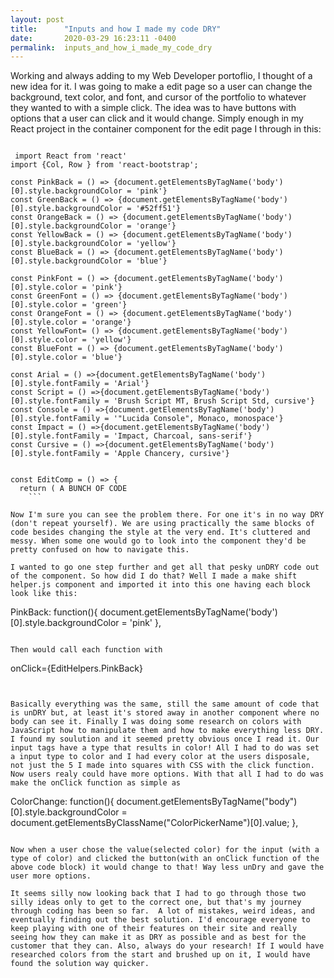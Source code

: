 ```yaml
---
layout: post
title:      "Inputs and how I made my code DRY"
date:       2020-03-29 16:23:11 -0400
permalink:  inputs_and_how_i_made_my_code_dry
---
```


Working and always adding to my Web Developer portoflio, I thought of a new idea for it. I was going to make a edit page so a user can change the background, text color, and font, and cursor of the portfolio to whatever they wanted to with a simple click. The idea was to have buttons with options that a user can click and it would change. Simply enough in my React project in the container component for the edit page I through in this: 


```

 import React from 'react'
import {Col, Row } from 'react-bootstrap';

const PinkBack = () => {document.getElementsByTagName('body')[0].style.backgroundColor = 'pink'}
const GreenBack = () => {document.getElementsByTagName('body')[0].style.backgroundColor = '#52ff51'}
const OrangeBack = () => {document.getElementsByTagName('body')[0].style.backgroundColor = 'orange'}
const YellowBack = () => {document.getElementsByTagName('body')[0].style.backgroundColor = 'yellow'}
const BlueBack = () => {document.getElementsByTagName('body')[0].style.backgroundColor = 'blue'}

const PinkFont = () => {document.getElementsByTagName('body')[0].style.color = 'pink'}
const GreenFont = () => {document.getElementsByTagName('body')[0].style.color = 'green'}
const OrangeFont = () => {document.getElementsByTagName('body')[0].style.color = 'orange'}
const YellowFont= () => {document.getElementsByTagName('body')[0].style.color = 'yellow'}
const BlueFont = () => {document.getElementsByTagName('body')[0].style.color = 'blue'}

const Arial = () =>{document.getElementsByTagName('body')[0].style.fontFamily = 'Arial'}
const Script = () =>{document.getElementsByTagName('body')[0].style.fontFamily = 'Brush Script MT, Brush Script Std, cursive'}
const Console = () =>{document.getElementsByTagName('body')[0].style.fontFamily = '"Lucida Console", Monaco, monospace'}
const Impact = () =>{document.getElementsByTagName('body')[0].style.fontFamily = 'Impact, Charcoal, sans-serif'}
const Cursive = () =>{document.getElementsByTagName('body')[0].style.fontFamily = 'Apple Chancery, cursive'}


const EditComp = () => {
  return ( A BUNCH OF CODE 
	```

Now I'm sure you can see the problem there. For one it's in no way DRY (don't repeat yourself). We are using practically the same blocks of code besides changing the style at the very end. It's cluttered and messy. When some one would go to look into the component they'd be pretty confused on how to navigate this. 

I wanted to go one step further and get all that pesky unDRY code out of the component. So how did I do that? Well I made a make shift helper.js component and imported it into this one having each block look like this: 

```
 PinkBack: function(){
        document.getElementsByTagName('body')[0].style.backgroundColor = 'pink'
    },
```

Then would call each function with

```
onClick={EditHelpers.PinkBack}
```


Basically everything was the same, still the same amount of code that is unDRY but, at least it's stored away in another component where no body can see it. Finally I was doing some research on colors with JavaScript how to manipulate them and how to make everything less DRY. I found my soulution and it seemed pretty obvious once I read it. Our input tags have a type that results in color! All I had to do was set a input type to color and I had every color at the users disposale, not just the 5 I made into squares with CSS with the click function. Now users realy could have more options. With that all I had to do was make the onClick function as simple as 

```
 ColorChange: function(){
    document.getElementsByTagName("body")[0].style.backgroundColor = document.getElementsByClassName("ColorPickerName")[0].value;
    },
```

Now when a user chose the value(selected color) for the input (with a type of color) and clicked the button(with an onClick function of the above code block) it would change to that! Way less unDry and gave the user more options. 

It seems silly now looking back that I had to go through those two silly ideas only to get to the correct one, but that's my journey through coding has been so far.  A lot of mistakes, weird ideas, and eventually finding out the best solution. I'd encourage everyone to keep playing with one of their features on their site and really seeing how they can make it as DRY as possible and as best for the customer that they can. Also, always do your research! If I would have researched colors from the start and brushed up on it, I would have found the solution way quicker. 


